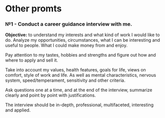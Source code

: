 # Other promts
### №1 - Conduct a career guidance interview with me.
**Objective:** to understand my interests and what kind of work I would like to do. Analyze my opportunities, circumstances, what I can be interesting and useful to people. What I could make money from and enjoy.

Pay attention to my tastes, hobbies and strengths and figure out how and where to apply and sell it.

Take into account my values, health features, goals for life, views on comfort, style of work and life. As well as mental characteristics, nervous system, speed/temperament, sensitivity and other criteria. 

Ask questions one at a time, and at the end of the interview, summarize clearly and point by point with justifications.

The interview should be in-depth, professional, multifaceted, interesting and applied.